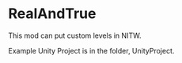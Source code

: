 # RealAndTrue
This mod can put custom levels in NITW.

Example Unity Project is in the folder, UnityProject.
